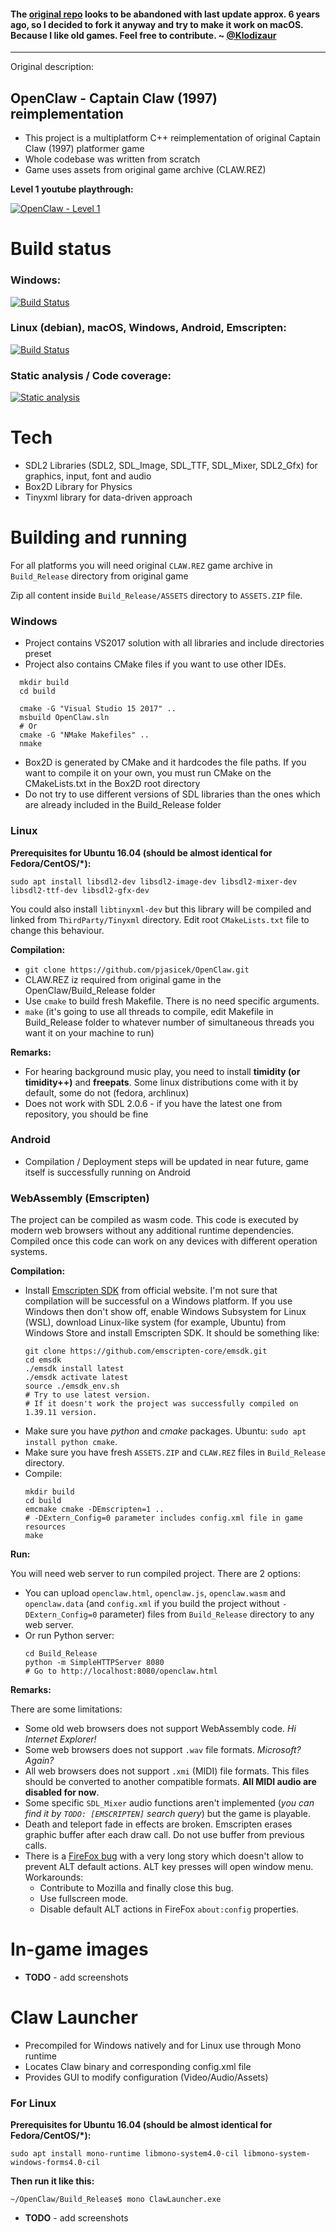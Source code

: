 #### The [original repo](https://github.com/pjasicek/OpenClaw) looks to be abandoned with last update approx. 6 years ago, so I decided to fork it anyway and try to make it work on macOS. Because I like old games. Feel free to contribute. ~ [@Klodizaur](https://github.com/Klodizaur)

---
Original description:

## OpenClaw - Captain Claw (1997) reimplementation

 - This project is a multiplatform C++ reimplementation of original Captain Claw (1997) platformer game
 - Whole codebase was written from scratch
 - Game uses assets from original game archive (CLAW.REZ)

**Level 1 youtube playthrough:**

[![OpenClaw - Level 1](https://img.youtube.com/vi/ikXQNV_aw68/0.jpg)](https://www.youtube.com/watch?v=ikXQNV_aw68)

# Build status

### Windows:

[![Build Status](https://ci.appveyor.com/api/projects/status/github/pjasicek/OpenClaw?svg=true)](https://ci.appveyor.com/project/pjasicek/captainclaw)

### Linux (debian), macOS, Windows, Android, Emscripten:

[![Build Status](https://travis-ci.org/pjasicek/OpenClaw.svg?branch=master)](https://travis-ci.org/pjasicek/OpenClaw)

### Static analysis / Code coverage:

[![Static analysis](https://scan.coverity.com/projects/12422/badge.svg?flat=1)](https://scan.coverity.com/projects/pjasicek-captainclaw)

# Tech

  - SDL2 Libraries (SDL2, SDL_Image, SDL_TTF, SDL_Mixer, SDL2_Gfx) for graphics, input, font and audio
  - Box2D Library for Physics
  - Tinyxml library for data-driven approach

# Building and running
For all platforms you will need original `CLAW.REZ` game archive in `Build_Release` directory from original game

Zip all content inside `Build_Release/ASSETS` directory to `ASSETS.ZIP` file.

### Windows
  - Project contains VS2017 solution with all libraries and include directories preset
  - Project also contains CMake files if you want to use other IDEs.
  ```shell script
    mkdir build
    cd build
    
    cmake -G "Visual Studio 15 2017" ..
    msbuild OpenClaw.sln
    # Or
    cmake -G "NMake Makefiles" ..
    nmake
  ```
  - Box2D is generated by CMake and it hardcodes the file paths. If you want to compile it on your own, you must run CMake on the CMakeLists.txt in the Box2D root directory
  - Do not try to use different versions of SDL libraries than the ones which are already included in the Build_Release folder

### Linux
  **Prerequisites for Ubuntu 16.04 (should be almost identical for Fedora/CentOS/*):**
  ```shell script
  sudo apt install libsdl2-dev libsdl2-image-dev libsdl2-mixer-dev libsdl2-ttf-dev libsdl2-gfx-dev
  ``` 
  You could also install `libtinyxml-dev` but this library will be compiled and linked from `ThirdParty/Tinyxml` directory.
  Edit root `CMakeLists.txt` file to change this behaviour.
  
  **Compilation:**
  - `git clone https://github.com/pjasicek/OpenClaw.git`
  - CLAW.REZ iz required from original game in the OpenClaw/Build_Release folder
  - Use `cmake` to build fresh Makefile. There is no need specific arguments.
  - `make` (it's going to use all threads to compile, edit Makefile in Build_Release folder to whatever number of simultaneous threads you want it on your machine to run)

 **Remarks:**

  - For hearing background music play, you need to install **timidity (or timidity++)** and **freepats**. Some linux distributions come with it by default, some do not (fedora, archlinux)
  - Does not work with SDL 2.0.6 - if you have the latest one from repository, you should be fine
  
### Android
  
  - Compilation / Deployment steps will be updated in near future, game itself is successfully running on Android
  
### WebAssembly (Emscripten)
  
  The project can be compiled as wasm code. This code is executed by modern web browsers without any additional runtime dependencies. Compiled once this code can work on any devices with different operation systems.
  
  **Compilation:**
  - Install [Emscripten SDK](https://emscripten.org/docs/getting_started/downloads.html) from official website. I'm not sure that compilation will be successful on a Windows platform. If you use Windows then don't show off, enable Windows Subsystem for Linux (WSL), download Linux-like system (for example, Ubuntu) from Windows Store and install Emscripten SDK. It should be something like:
    ```shell script
    git clone https://github.com/emscripten-core/emsdk.git
    cd emsdk
    ./emsdk install latest
    ./emsdk activate latest
    source ./emsdk_env.sh
    # Try to use latest version.
    # If it doesn't work the project was successfully compiled on 1.39.11 version.
    ```
  - Make sure you have *python* and *cmake* packages. Ubuntu: `sudo apt install python cmake`.
  - Make sure you have fresh `ASSETS.ZIP` and `CLAW.REZ` files in `Build_Release` directory.
  - Compile:
    ```shell script
    mkdir build
    cd build
    emcmake cmake -DEmscripten=1 ..
    # -DExtern_Config=0 parameter includes config.xml file in game resources
    make
    ```
  
  **Run:**
  
  You will need web server to run compiled project. There are 2 options:
  - You can upload `openclaw.html`, `openclaw.js`, `openclaw.wasm` and `openclaw.data` (and `config.xml` if you build the project without `-DExtern_Config=0` parameter) files from `Build_Release` directory to any web server.
  - Or run Python server:
    ```shell script
    cd Build_Release
    python -m SimpleHTTPServer 8080
    # Go to http://localhost:8080/openclaw.html
    ``` 
  
  **Remarks:**
  
  There are some limitations:
  - Some old web browsers does not support WebAssembly code. *Hi Internet Explorer!*
  - Some web browsers does not support `.wav` file formats. *Microsoft? Again?*
  - All web browsers does not support `.xmi` (MIDI) file formats. This files should be converted to another compatible formats. **All MIDI audio are disabled for now**.
  - Some specific `SDL_Mixer` audio functions aren't implemented (*you can find it by `TODO: [EMSCRIPTEN]` search query*) but the game is playable.
  - Death and teleport fade in effects are broken. Emscripten erases graphic buffer after each draw call. Do not use buffer from previous calls.
  - There is a [FireFox bug](https://bugzilla.mozilla.org/show_bug.cgi?id=1292053) with a very long story which doesn't allow to prevent ALT default actions. ALT key presses will open window menu. Workarounds:
    - Contribute to Mozilla and finally close this bug.
    - Use fullscreen mode.
    - Disable default ALT actions in FireFox `about:config` properties.
 
# In-game images
  -  **TODO** - add screenshots

# Claw Launcher

  - Precompiled for Windows natively and for Linux use through Mono runtime
  - Locates Claw binary and corresponding config.xml file
  - Provides GUI to modify configuration (Video/Audio/Assets)

### For Linux

  **Prerequisites for Ubuntu 16.04 (should be almost identical for Fedora/CentOS/*):**
  
  `sudo apt install mono-runtime libmono-system4.0-cil libmono-system-windows-forms4.0-cil` 
  
  **Then run it like this:**
  
  `~/OpenClaw/Build_Release$ mono ClawLauncher.exe`
 
-  **TODO** - add screenshots
